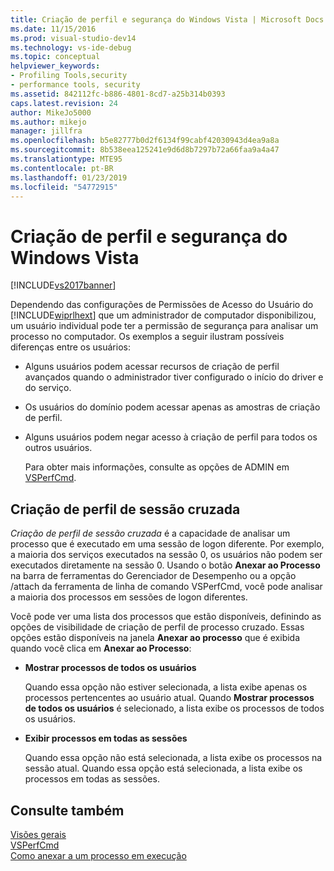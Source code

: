 ```yaml
---
title: Criação de perfil e segurança do Windows Vista | Microsoft Docs
ms.date: 11/15/2016
ms.prod: visual-studio-dev14
ms.technology: vs-ide-debug
ms.topic: conceptual
helpviewer_keywords:
- Profiling Tools,security
- performance tools, security
ms.assetid: 842112fc-b886-4801-8cd7-a25b314b0393
caps.latest.revision: 24
author: MikeJo5000
ms.author: mikejo
manager: jillfra
ms.openlocfilehash: b5e82777b0d2f6134f99cabf42030943d4ea9a8a
ms.sourcegitcommit: 8b538eea125241e9d6d8b7297b72a66faa9a4a47
ms.translationtype: MTE95
ms.contentlocale: pt-BR
ms.lasthandoff: 01/23/2019
ms.locfileid: "54772915"
---
```

# <a name="profiling-and-windows-vista-security"></a>Criação de perfil e segurança do Windows Vista
[!INCLUDE[vs2017banner](../includes/vs2017banner.md)]

Dependendo das configurações de Permissões de Acesso do Usuário do [!INCLUDE[wiprlhext](../includes/wiprlhext-md.md)] que um administrador de computador disponibilizou, um usuário individual pode ter a permissão de segurança para analisar um processo no computador. Os exemplos a seguir ilustram possíveis diferenças entre os usuários:  
  
- Alguns usuários podem acessar recursos de criação de perfil avançados quando o administrador tiver configurado o início do driver e do serviço.  
  
- Os usuários do domínio podem acessar apenas as amostras de criação de perfil.  
  
- Alguns usuários podem negar acesso à criação de perfil para todos os outros usuários.  
  
  Para obter mais informações, consulte as opções de ADMIN em [VSPerfCmd](../profiling/vsperfcmd.md).  
  
## <a name="cross-session-profiling"></a>Criação de perfil de sessão cruzada  
 *Criação de perfil de sessão cruzada* é a capacidade de analisar um processo que é executado em uma sessão de logon diferente. Por exemplo, a maioria dos serviços executados na sessão 0, os usuários não podem ser executados diretamente na sessão 0. Usando o botão **Anexar ao Processo** na barra de ferramentas do Gerenciador de Desempenho ou a opção /attach da ferramenta de linha de comando VSPerfCmd, você pode analisar a maioria dos processos em sessões de logon diferentes.  
  
 Você pode ver uma lista dos processos que estão disponíveis, definindo as opções de visibilidade de criação de perfil de processo cruzado. Essas opções estão disponíveis na janela **Anexar ao processo** que é exibida quando você clica em **Anexar ao Processo**:  
  
-   **Mostrar processos de todos os usuários**  
  
     Quando essa opção não estiver selecionada, a lista exibe apenas os processos pertencentes ao usuário atual. Quando **Mostrar processos de todos os usuários** é selecionado, a lista exibe os processos de todos os usuários.  
  
-   **Exibir processos em todas as sessões**  
  
     Quando essa opção não está selecionada, a lista exibe os processos na sessão atual. Quando essa opção está selecionada, a lista exibe os processos em todas as sessões.  
  
## <a name="see-also"></a>Consulte também  
 [Visões gerais](../profiling/overviews-performance-tools.md)   
 [VSPerfCmd](../profiling/vsperfcmd.md)   
 [Como anexar a um processo em execução](http://msdn.microsoft.com/636d0a52-4bfd-48d2-89ad-d7b9ca4dc4f4)
